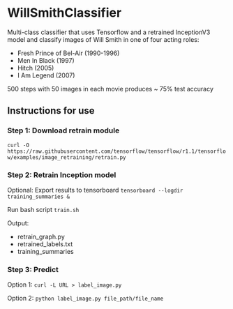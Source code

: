 # WillSmithClassifier

Multi-class classifier that uses Tensorflow and a retrained InceptionV3 model and classify images of Will Smith in one of four acting roles:

* Fresh Prince of Bel-Air (1990-1996)
* Men In Black (1997)
* Hitch (2005)
* I Am Legend (2007)

500 steps with 50 images in each movie produces ~ 75% test accuracy

## Instructions for use

### Step 1: Download retrain module

`curl -O https://raw.githubusercontent.com/tensorflow/tensorflow/r1.1/tensorflow/examples/image_retraining/retrain.py`

### Step 2: Retrain Inception model

Optional: Export results to tensorboard
`tensorboard --logdir training_summaries &`

Run bash script
`train.sh`

Output:
* retrain_graph.py
* retrained_labels.txt
* training_summaries

### Step 3: Predict

Option 1: `curl -L URL > label_image.py`

Option 2: `python label_image.py file_path/file_name`